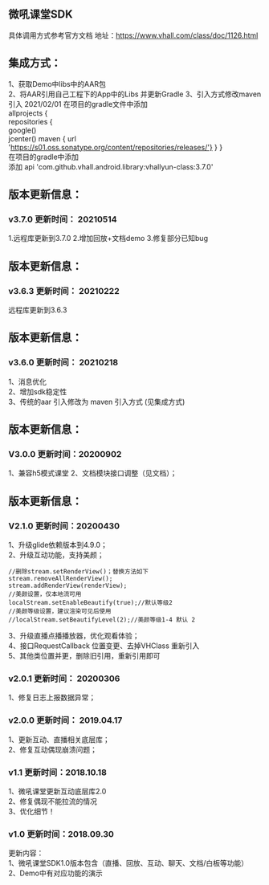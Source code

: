 ## 微吼课堂SDK  
具体调用方式参考官方文档  地址：https://www.vhall.com/class/doc/1126.html

## 集成方式：

1、获取Demo中libs中的AAR包  
2、将AAR引用自己工程下的App中的Libs 并更新Gradle
3、引入方式修改maven引入  2021/02/01
在项目的gradle文件中添加  
	allprojects {  
    repositories {  
        google()  
        jcenter() 
        maven { url 'https://s01.oss.sonatype.org/content/repositories/releases/'}
    }
}  
在项目的gradle中添加  
添加  api 'com.github.vhall.android.library:vhallyun-class:3.7.0'

## 版本更新信息：
### v3.7.0 更新时间： 20210514
1.远程库更新到3.7.0
2.增加回放+文档demo
3.修复部分已知bug

## 版本更新信息：
### v3.6.3 更新时间： 20210222
远程库更新到3.6.3

## 版本更新信息：
### v3.6.0 更新时间： 20210218
1、消息优化  
2、增加sdk稳定性  
3、传统的aar 引入修改为 maven 引入方式 (见集成方式)

## 版本更新信息：
### V3.0.0 更新时间：20200902
1、兼容h5模式课堂
2、文档模块接口调整（见文档）；

## 版本更新信息：
### V2.1.0 更新时间：20200430
1、升级glide依赖版本到4.9.0；   
2、升级互动功能，支持美颜；  
   
```
//删除stream.setRenderView()；替换方法如下
stream.removeAllRenderView();
stream.addRenderView(renderView);
//美颜设置，仅本地流可用
localStream.setEnableBeautify(true);//默认等级2
//美颜等级设置，建议渲染可见后使用
//localStream.setBeautifyLevel(2);//美颜等级1-4 默认 2
```  
3、升级直播点播播放器，优化观看体验；   
4、接口RequestCallback 位置变更、去掉VHClass 重新引入   
5、其他类位置并更，删除旧引用，重新引用即可
### v2.0.1 更新时间： 20200306
1、修复日志上报数据异常；

### v2.0.0 更新时间： 2019.04.17    
1、更新互动、直播相关底层库；  
2、修复互动偶现崩溃问题；  


### v1.1 更新时间：2018.10.18  
1、微吼课堂更新互动底层库2.0   
2、修复偶现不能拉流的情况  
3、优化细节！

### v1.0 更新时间：2018.09.30

更新内容：  
1、微吼课堂SDK1.0版本包含（直播、回放、互动、聊天、文档/白板等功能）  
2、Demo中有对应功能的演示





